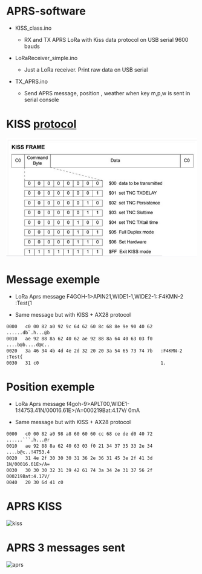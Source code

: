 # APRS-software

- KISS_class.ino

	- RX and TX APRS LoRa with Kiss data protocol on USB serial 9600 bauds 

- LoRaReceiver_simple.ino

	- Just a LoRa receiver. Print raw data on USB serial 
	
- TX_APRS.ino

	-  Send APRS message, position , weather when key m,p,w is sent in serial console

# KISS [protocol](https://notblackmagic.com/bitsnpieces/ax.25/)

![Kiss](../../../images/Kiss.png "kiss")


# Message exemple

- LoRa Aprs message
F4GOH-1>APIN21,WIDE1-1,WIDE2-1::F4KMN-2  :Test{1

- Same message but with KISS + AX28 protocol

```
0000   c0 00 82 a0 92 9c 64 62 60 8c 68 8e 9e 90 40 62   ......db`.h...@b
0010   ae 92 88 8a 62 40 62 ae 92 88 8a 64 40 63 03 f0   ....b@b....d@c..
0020   3a 46 34 4b 4d 4e 2d 32 20 20 3a 54 65 73 74 7b   :F4KMN-2  :Test{
0030   31 c0                                             1.
```

# Position exemple

- LoRa Aprs message
f4goh-9>APLT00,WIDE1-1:!4753.41N/00016.61E>/A=000219Bat:4.17V/ 0mA

- Same message but with KISS + AX28 protocol
```
0000   c0 00 82 a0 98 a8 60 60 60 cc 68 ce de d0 40 72   ......```.h...@r
0010   ae 92 88 8a 62 40 63 03 f0 21 34 37 35 33 2e 34   ....b@c..!4753.4
0020   31 4e 2f 30 30 30 31 36 2e 36 31 45 3e 2f 41 3d   1N/00016.61E>/A=
0030   30 30 30 32 31 39 42 61 74 3a 34 2e 31 37 56 2f   000219Bat:4.17V/
0040   20 30 6d 41 c0   
```

# APRS KISS

![kiss](../../images/pinPointAPRS_KISS.png "kiss")

# APRS 3 messages sent

![aprs](../../images/pinPointAPRS_3Keys.png "aprs")



